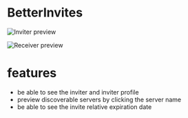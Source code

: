 # BetterInvites

![Inviter preview](https://github.com/user-attachments/assets/9f040e27-5540-433f-86e6-d4bd745e36a3)

![Receiver preview](https://github.com/user-attachments/assets/00d87d09-e420-4830-a0b9-28bded1aaed7)

# features

- be able to see the inviter and inviter profile
- preview discoverable servers by clicking the server name
- be able to see the invite relative expiration date
